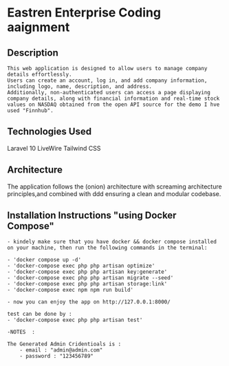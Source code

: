 # Eastren Enterprise Coding aaignment 

## Description
```
This web application is designed to allow users to manage company details effortlessly.
Users can create an account, log in, and add company information, including logo, name, description, and address.
Additionally, non-authenticated users can access a page displaying company details, along with financial information and real-time stock values on NASDAQ obtained from the open API source for the demo I hve used "Finnhub".

```

## Technologies Used
Laravel 10
LiveWire
Tailwind CSS

## Architecture
The application follows the (onion) architecture with screaming architecture principles,and combined with ddd ensuring a clean and modular codebase.

## Installation Instructions "using Docker Compose"

```
- kindely make sure that you have docker && docker compose installed on your machine, then run the following commands in the terminal:

- 'docker compose up -d'
- 'docker-compose exec php php artisan optimize'
- 'docker-compose exec php php artisan key:generate'
- 'docker-compose exec php php artisan migrate --seed'
- 'docker-compose exec php php artisan storage:link'
- 'docker-compose exec npm npm run build'

- now you can enjoy the app on http://127.0.0.1:8000/

test can be done by : 
- 'docker-compose exec php php artisan test'

-NOTES  :

The Generated Admin Cridentioals is :
    - email : "admin@admin.com"
    - password : "123456789"
```
